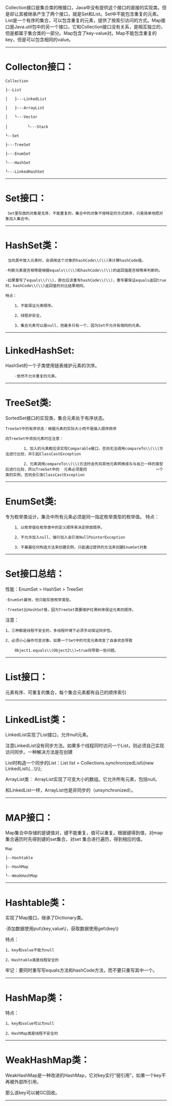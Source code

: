 Collection接口是集合类的根接口，Java中没有提供这个接口的直接的实现类。但是却让其被继承产生了两个接口，就是Set和List。Set中不能包含重复的元素。List是一个有序的集合，可以包含重复的元素，提供了按索引访问的方式。Map接口是Java.util包中的另一个接口，它和Collection接口没有关系，是相互独立的，但是都属于集合类的一部分。Map包含了key-value对。Map不能包含重复的key，但是可以包含相同的value。

---

# Collecton接口：

```
Collection

├--List

│   ├---LinkedList

│   ├---ArrayList

│   └---Vector

│　       └---Stack

└--Set

├---TreeSet

├---EnumSet

└---HashSet

└---LinkedHashSet
```

---

# Set接口：

     Set里存放的对象是无序，不能重复的，集合中的对象不按特定的方式排序，只是简单地把对象加入集合中。

---

# HashSet类：

     当向其中放入元素时，会调用这个对象的hashCode\\(\\)来计算hashCode值。

    ·判断元素是否相等是根据equals\\(\\)和hashCode\\(\\)的返回值是否相等来判断的。

    ·如果重写了equals\\(\\)，那也应该重写hashCode\\(\\)，重写要保证equals返回true时，hashCode\\(\\)返回值的对比结果相同。

    特点：

        1、不能保证元素顺序。    

        2、线程非安全。   

        3、集合元素可以是null，但最多只有一个，因为Set不允许有相同的元素。

---

# LinkedHashSet:

HashSet的一个子类使用链表维护元素的次序。

        ·依然不允许重复的元素。

---

# TreeSet类:

SortedSet接口的实现类，集合元素处于有序状态。

    TreeSet中的有序状态：根据元素的实际大小而不是插入顺序排序

    向TreeSet中添加元素时应注意：

            1、加入的元素都应该实现Comparable接口，否则无法调用compareTo\\(\\)方法进行比较，并引起ClassCastException

            2、元素调用compareTo\\(\\)方法时会先将其他元素转换成与与自己一样的类型后进行比较，所以TreeSet中的  元素必须是同                              一个类的实例，否则会引发ClassCastException

---

# EnumSet类:

专为枚举类设计，集合中所有元素必须是同一指定枚举类型的枚举值。
    特点：

        1、以枚举值在枚举类中的定义顺序来决定排放顺序。

        2、不允许加入null，强行加入会引发NullPointerException

        3、不暴露任何构造方法来创建实例，只能通过提供的方法来创建EnumSet对象

---

# Set接口总结：

性能：EnumSet &gt; HashSet &gt; TreeSet

    ·EnumSet最快，但只能存放枚举类型。

    ·TreeSet比HashSet慢，因为TreeSet需要维护红黑树来保证元素的顺序。

注意：

    1、三种都是线程不安全的，多线程环境下必须手动保证同步性。

    2、必须小心操作可变对象。如果一个Set中的可变元素改变了自身状态导致

        Object1.equals\\(Object2\\)=true将导致一些问题。

---

# List接口：

元素有序、可重复的集合，每个集合元素都有自己的顺序索引

---

# LinkedList类：

LinkedList实现了List接口，允许null元素。

注意LinkedList没有同步方法。如果多个线程同时访问一个List，则必须自己实现访问同步。一种解决方法是在创建

List时构造一个同步的List：List list = Collections.synchronizedList\\(new LinkedList\\(...\\)\\);

ArrayList类：   ArrayList实现了可变大小的数组。它允许所有元素，包括null。

和LinkedList一样，ArrayList也是非同步的（unsynchronized）。

---

# MAP接口：

Map集合中存储的是键值对，键不能重复，值可以重复。根据键得到值，对map集合遍历时先得到键的set集合，对set
集合进行遍历，得到相应的值。

```
Map

├--Hashtable

├--HashMap

└--WeakHashMap
```

---

# Hashtable类：

实现了Map接口，继承了Dictionary类。


·添加数据使用put\\(key,value\\)，获取数据使用get\\(key\\)

特点：

    1、key和value不能为null

    2、Hashtable类是线程安全的

牢记：要同时重写写equals方法和hashCode方法，而不要只重写其中一个。

---

# HashMap类：

特点：

    1、key和value可以为null  

    2、HashMap类是线程不安全的

---

# WeakHashMap类：

WeakHashMap是一种改进的HashMap，它对key实行“弱引用”，如果一个key不再被外部所引用，

那么该key可以被GC回收。

---

# 

# 



